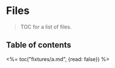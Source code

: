 # Files

> TOC for a list of files.

## Table of contents 

<%= toc("fixtures/a.md", {read: false}) %>
